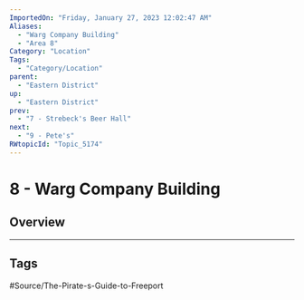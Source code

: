 ```yaml
---
ImportedOn: "Friday, January 27, 2023 12:02:47 AM"
Aliases:
  - "Warg Company Building"
  - "Area 8"
Category: "Location"
Tags:
  - "Category/Location"
parent:
  - "Eastern District"
up:
  - "Eastern District"
prev:
  - "7 - Strebeck's Beer Hall"
next:
  - "9 - Pete's"
RWtopicId: "Topic_5174"
---
```

# 8 - Warg Company Building
## Overview

---
## Tags
#Source/The-Pirate-s-Guide-to-Freeport


